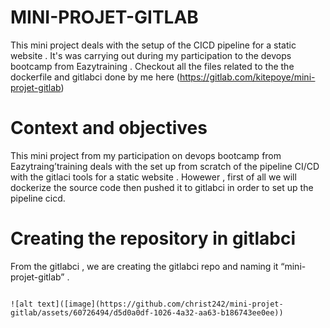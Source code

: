 # MINI-PROJET-GITLAB
This mini project deals with the setup of the CICD pipeline for a static website . It's was carrying out during my participation to the devops bootcamp from Eazytraining . Checkout all the files related to the the dockerfile and gitlabci done by me here (https://gitlab.com/kitepoye/mini-projet-gitlab)

# Context and objectives 
This mini project from my participation on devops bootcamp from Eazytraing’training deals with the set up from scratch of the pipeline CI/CD with the gitlaci tools for a static website . 
Howewer , first of all we will dockerize the source code then pushed it to gitlabci in order to set up the pipeline cicd.

# Creating the repository in gitlabci
From the gitlabci , we are creating the gitlabci repo and naming it “mini-projet-gitlab” .
````

![alt text]([image](https://github.com/christ242/mini-projet-gitlab/assets/60726494/d5d0a0df-1026-4a32-aa63-b186743ee0ee))

